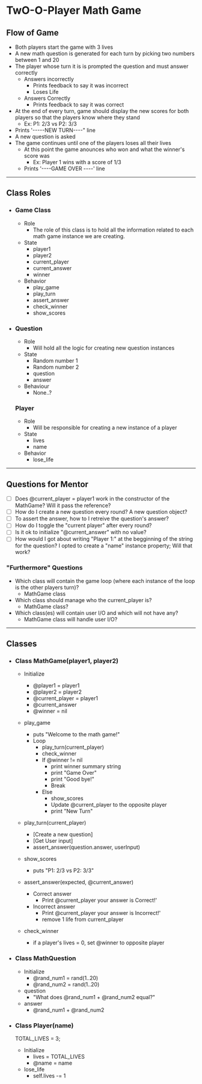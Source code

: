 # TwO-O-Player Math Game

## Flow of Game
- Both players start the game with 3 lives
- A new math question is generated for each turn by picking two numbers between 1 and 20
- The player whose turn it is is prompted the question and must answer correctly
  - Answers incorrectly
    - Prints feedback to say it was incorrect
    - Loses Life
  - Answers Correctly
    - Prints feedback to say it was correct
- At the end of every turn, game should display the new scores for both players so that the players know where they stand
  - Ex: P1: 2/3 vs P2: 3/3
- Prints '-----NEW TURN----" line
- A new question is asked
- The game continues until one of the players loses all their lives
  - At this point the game anounces who won and what the winner's score was
    - Ex: Player 1 wins with a score of 1/3
  - Prints '----GAME OVER ----' line

-----

## Class Roles

- ### Game Class
  - Role
    - The role of this class is to hold all the information related to each math game instance we are creating.
  - State
    - player1
    - player2
    - current_player
    - current_answer
    - winner
  - Behavior
    - play_game
    - play_turn
    - assert_answer
    - check_winner
    - show_scores
  

- ### Question
  - Role
    - Will hold all the logic for creating new question instances
  - State
    - Random number 1
    - Random number 2
    - question
    - answer
  - Behaviour
    - None..?

  ### Player
  - Role
    - Will be responsible for creating a new instance of a player
  - State
    - lives
    - name
  - Behavior
    - lose_life

-----
## Questions for Mentor
- [ ] Does @current_player = player1 work in the constructor of the MathGame?
Will it pass the reference?
- [ ] How do I create a new question every round? A new question object?
- [ ] To assert the answer, how to I retreive the question's answer?
- [ ] How do I toggle the "current player" after every round?
- [ ] Is it ok to initialize "@current_answer" with no value?
- [ ] How would I got about writing "Player 1:" at the begginning of the string for the question? I opted to create a "name" instance property; Will that work?

### "Furthermore" Questions
- Which class will contain the game loop (where each instance of the loop is the other players turn)?
  - MathGame class
- Which class should manage who the current_player is?
  - MathGame class?
- Which class(es) will contain user I/O and which will not have any?
  - MathGame class will handle user I/O?


-----

## Classes

- ### Class MathGame(player1, player2)
  - Initialize
    - @player1 = player1
    - @player2 = player2
    - @current_player = player1
    - @current_answer
    - @winner = nil
  - play_game
      - puts "Welcome to the math game!"
      - Loop
        - play_turn(current_player)
        - check_winner
        - If @winner != nil
          - print winner summary string
          - print "Game Over"
          - print "Good bye!"
          - Break
        - Else
            - show_scores
            - Update @current_player to the opposite player
            - print "New Turn"
  
  - play_turn(current_player)
    - [Create a new question]
    - [Get User input]
    - assert_answer(question.answer, userInput)
  - show_scores
    - puts "P1: 2/3 vs P2: 3/3"
  - assert_answer(expected, @current_answer)
    - Correct answer
      - Print @current_player your answer is Correct!'
    - Incorrect answer
      - Print @current_player your answer is Incorrect!'
      - remove 1 life from current_player
  - check_winner
    - if a player's lives = 0, set @winner to opposite player

 
- ### Class MathQuestion
  - Initialize
    - @rand_num1 = rand(1..20)
    - @rand_num2 = rand(1..20)
  - question
    - "What does @rand_num1 + @rand_num2 equal?"
  - answer
    - @rand_num1 + @rand_num2

- ### Class Player(name)
  TOTAL_LIVES = 3;
  - Initialize
    - lives = TOTAL_LIVES
    - @name = name
  - lose_life
    - self.lives -= 1



